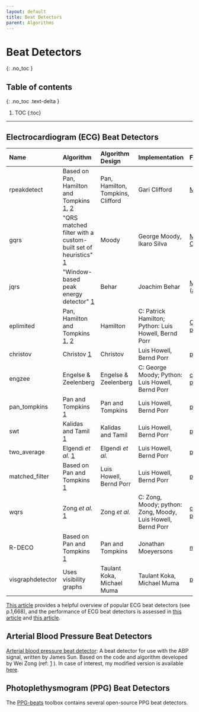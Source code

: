 ```yaml
---
layout: default
title: Beat Detectors
parent: Algorithms
---
```


# Beat Detectors
{: .no_toc }

## Table of contents
{: .no_toc .text-delta }

1. TOC
{:toc}

---

## Electrocardiogram (ECG) Beat Detectors

| Name  | Algorithm | Algorithm Design | Implementation | Format | Licence |
| :--- | :--- | :--- | :--- | :--- | :--- |
| rpeakdetect | Based on Pan, Hamilton and Tompkins [1](https://doi.org/10.1109/TBME.1985.325532), [2](https://doi.org/10.1109/TBME.1986.325695) | Pan, Hamilton, Tompkins, Clifford | Gari Clifford | [Matlab](http://www.mit.edu/~gari/CODE/ECGtools/ecgBag/rpeakdetect.m) | GNU GPL |
| gqrs  | "QRS matched filter with a custom- built set of heuristics" [1](https://doi.org/10.1088/0967-3334/36/8/1665) | Moody | George Moody, Ikaro Silva | [Matlab](https://www.physionet.org/content/wfdb-matlab/0.10.0/mcode/gqrs.m), [C](https://www.physionet.org/physiotools/wag/gqrs-1.htm) | GNU GPL |
| jqrs  | "Window-based peak energy detector" [1](https://doi.org/10.1088/0967-3334/36/8/1665) | Behar | Joachim Behar | [Matlab](https://github.com/alistairewj/peak-detector/blob/master/sources/qrs_detect2.m) ([also](https://github.com/alistairewj/peak-detector/blob/master/sources/run_qrsdet_by_seg_ali.m)) | GNU GPL |
| eplimited  | Pan, Hamilton and Tompkins [1](https://doi.org/10.1109/TBME.1985.325532), [2](http://doi.org/10.1109/TBME.1986.325695) | Hamilton | C: Patrick Hamilton; Python: Luis Howell, Bernd Porr | [C](http://www.eplimited.com/software.htm), [python](https://pypi.org/project/py-ecg-detectors/) | GNU GPL |
| christov  | Christov [1](https://doi.org/10.1186/1475-925X-3-28) | Christov | Luis Howell, Bernd Porr | [python](https://pypi.org/project/py-ecg-detectors/) | GNU GPL |
| engzee  | Engelse & Zeelenberg | Engelse & Zeelenberg | C: George Moody; Python: Luis Howell, Bernd Porr | [c](https://archive.physionet.org/physiotools/wfdb/app/sqrs.c), [python](https://pypi.org/project/py-ecg-detectors/) | GNU GPL |
| pan_tompkins | Pan and Tompkins [1](http://doi.org/10.1109/TBME.1985.325532) | Pan and Tompkins | Luis Howell, Bernd Porr | [python](https://pypi.org/project/py-ecg-detectors/) | GNU GPL |
| swt | Kalidas and Tamil [1](https://doi.org/10.1186/1475-925X-3-28) | Kalidas and Tamil | Luis Howell, Bernd Porr | [python](https://pypi.org/project/py-ecg-detectors/) | GNU GPL |
| two_average | Elgendi _et al._ [1](https://doi.org/10.5220/0002742704280431) | Elgendi _et al._ | Luis Howell, Bernd Porr | [python](https://pypi.org/project/py-ecg-detectors/) | GNU GPL |
| matched_filter | Based on Pan and Tompkins [1](https://doi.org/10.1109/TBME.1985.325532) | Luis Howell, Bernd Porr | Luis Howell, Bernd Porr | [python](https://pypi.org/project/py-ecg-detectors/) | GNU GPL |
| wqrs | Zong _et al._ [1](https://doi.org/10.1109/CIC.2003.1291261) | Zong _et al._ | C: Zong, Moody; python: Zong, Moody, Luis Howell, Bernd Porr | [c](https://archive.physionet.org/physiotools/wfdb/app/wqrs.c), [python](https://pypi.org/project/py-ecg-detectors/) | GNU GPL |
| R-DECO | Based on Pan and Tompkins [1](http://doi.org/10.1109/TBME.1985.325532) | Pan and Tompkins | Jonathan Moeyersons | [matlab](https://doi.org/10.13026/x6j7-sp58) | GNU GPL |
| visgraphdetector | Uses visibility graphs | Taulant Koka, Michael Muma | Taulant Koka, Michael Muma | [python](https://github.com/taulokoka/visgraphdetector) | ? |


[This article](https://doi.org/10.1088/0967-3334/36/8/1665) provides a helpful overview of popular ECG beat detectors (see p.1,668), and the performance of ECG beat detectors is assessed in [this article](https://ieeexplore.ieee.org/document/7043053) and [this article](https://doi.org/10.1155/2018/9050812).

## Arterial Blood Pressure Beat Detectors

[Arterial blood pressure beat detector](https://physionet.org/content/cardiac-output/1.0.0/code/2analyze/wabp.m): A beat detector for use with the ABP signal, written by James Sun. Based on the code and algorithm developed by Wei Zong (ref: [1](http://doi.org/10.1109/CIC.2003.1291140) ). In case of interest, my modified version is available [here](https://github.com/peterhcharlton/info/blob/master/algorithms/wabp_pc.m).

## Photoplethysmogram (PPG) Beat Detectors

The [PPG-beats](https://ppg-beats.readthedocs.io/en/latest/) toolbox contains several open-source PPG beat detectors.
















